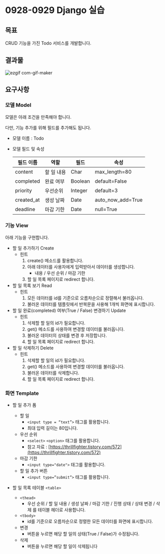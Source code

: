 # 0928-0929 Django 실습
## 목표

CRUD 기능을 가진 Todo 서비스를 개발합니다.

## 결과물
![ezgif com-gif-maker](https://user-images.githubusercontent.com/74820869/193018140-839b721e-dc16-4e0d-8ef5-7fdd9a44aa50.gif)


## 요구사항

### 모델 Model

모델은 아래 조건을 만족해야 합니다.

다만, 기능 추가를 위해 필드를 추가해도 됩니다.

- 모델 이름 : Todo
- 모델 필드 및 속성
    
    
    | 필드 이름 | 역할 | 필드 | 속성 |
    | --- | --- | --- | --- |
    | content | 할 일 내용 | Char | max_length=80 |
    | completed | 완료 여부 | Boolean | default=False |
    | priority | 우선순위 | Integer | default=3 |
    | created_at | 생성 날짜 | Date | auto_now_add=True |
    | deadline | 마감 기한 | Date | null=True |

### 기능 View

아래 기능을 구현합니다.

- 할 일 추가하기 Create
    - 힌트
        1. create() 메소드를 활용합니다.
        2. 아래 데이터를 사용자에게 입력받아서 데이터를 생성합니다.
            - 내용 / 우선 순위 / 마감 기한
        3. 할 일 목록 페이지로 redirect 합니다.
- 할 일 목록 보기 Read
    - 힌트
        1. 모든 데이터를 id를 기준으로 오름차순으로 정렬해서 불러옵니다.
        2. 불러온 데이터를 템플릿에서 반복문을 사용해 1개씩 화면에 표시합니다.
- 할 일 완료(completed) 여부(True / False) 변경하기 Update
    - 힌트
        1. 삭제할 할 일의 id가 필요합니다.
        2. get() 메소드를 사용하여 변경할 데이터를 불러옵니다.
        3. 불러온 데이터의 상태를 변경 후 저장합니다.
        4. 할 일 목록 페이지로 redirect 합니다.
- 할 일 삭제하기 Delete
    - 힌트
        1. 삭제할 할 일의 id가 필요합니다.
        2. get() 메소드를 사용하여 변경할 데이터를 불러옵니다.
        3. 불러온 데이터를 삭제합니다.
        4. 할 일 목록 페이지로 redirect 합니다.

### 화면 Template

- 할 일 추가 폼 <form>
    - 할 일
        - `<input type = “text”>` 태그를 활용합니다.
        - 최대 입력 길이는 80입니다.
    - 우선 순위
        - `<select>` `<option>` 태그를 활용합니다.
        - 참고 자료 : [https://thrillfighter.tistory.com/572](https://thrillfighter.tistory.com/572)
    - 마감 기한
        - `<input type="date">` 태그를 활용합니다.
    - 할 일 추가 버튼
        - `<input type=”submit”>` 태그를 활용합니다.
    
- 할 일 목록 테이블 `<table>`
    - `<thead>`
        - 우선 순위 / 할 일 내용 / 생성 날짜 / 마감 기한 / 진행 상태 / 상태 변경 / 삭제 를 테이블 헤더로 사용합니다.
    - `<tbody>`
        - id를 기준으로 오름차순으로 정렬한 모든 데이터를 화면에 표시합니다.
    - 변경
        - 버튼을 누르면 해당 할 일의 상태(True / False)가 수정됩니다.
    - 삭제
        - 버튼을 누르면 해당 할 일이 삭제됩니다